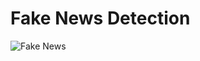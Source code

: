 # Fake News Detection

![Fake News](https://gitlab.com/akashbangalkar/fake-news-detection/-/raw/main/fake_news.jpg)
